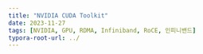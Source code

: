 ```yaml
---
title: "NVIDIA CUDA Toolkit"
date: 2023-11-27
tags: [NVIDIA, GPU, RDMA, Infiniband, RoCE, 인피니밴드]
typora-root-url: ../
---
```


